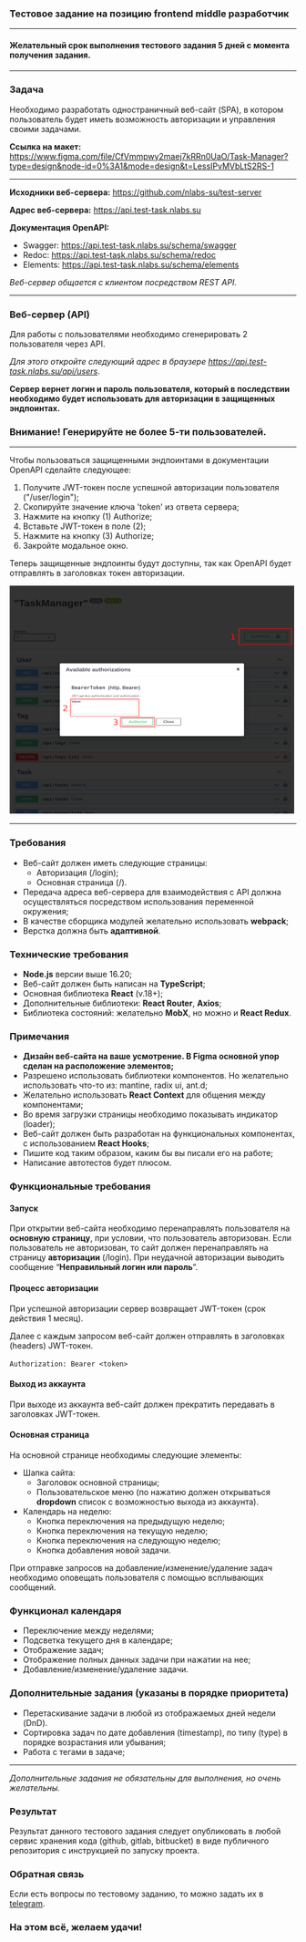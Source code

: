 ### Тестовое задание на позицию frontend middle разработчик

___
#### Желательный срок выполнения тестового задания **5 дней** с момента получения задания.
___

### Задача

Необходимо разработать одностраничный веб-сайт (SPA), в котором пользователь будет иметь возможность авторизации и управления своими задачами.

**Ссылка на макет:**
https://www.figma.com/file/CfVmmpwy2maej7kRRn0UaO/Task-Manager?type=design&node-id=0%3A1&mode=design&t=LessIPvMVbLtS2RS-1

---

**Исходники веб-сервера:**
https://github.com/nlabs-su/test-server

**Адрес веб-сервера:**
https://api.test-task.nlabs.su

**Документация OpenAPI:**
 - Swagger: https://api.test-task.nlabs.su/schema/swagger
 - Redoc: https://api.test-task.nlabs.su/schema/redoc
 - Elements: https://api.test-task.nlabs.su/schema/elements

_Веб-сервер общается с клиентом посредством REST API._

---

### Веб-сервер (API)

Для работы с пользователями необходимо сгенерировать 2 пользователя через API.

_Для этого откройте следующий адрес в браузере https://api.test-task.nlabs.su/api/users_.

**Сервер вернет логин и пароль пользователя, который в последствии необходимо будет использовать для авторизации в защищенных эндпоинтах.**

### Внимание! Генерируйте не более 5-ти пользователей.
---

Чтобы пользоваться защищенными эндпоинтами в документации OpenAPI сделайте следующее:

1. Получите JWT-токен после успешной авторизации пользователя ("/user/login");
2. Скопируйте значение ключа 'token' из ответа сервера;
3. Нажмите на кнопку (1) Authorize;
4. Вставьте JWT-токен в поле (2);
5. Нажмите на кнопку (3) Authorize;
6. Закройте модальное окно.

Теперь защищенные эндпоинты будут доступны, так как OpenAPI будет отправлять в заголовках токен авторизации.

<img src="auth.png" width="500" height="400" alt="Использование JWT-токена в Headers"/>

---

### Требования
 - Веб-сайт должен иметь следующие страницы:
   - Авторизация (/login);
   - Основная страница (/).
 - Передача адреса веб-сервера для взаимодействия с API должна осуществляться посредством использования переменной окружения;
 - В качестве сборщика модулей желательно использовать **webpack**;
 - Верстка должна быть **адаптивной**.

### Технические требования
 - **Node.js** версии выше 16.20;
 - Веб-сайт должен быть написан на **TypeScript**;
 - Основная библиотека **React** (v.18+);
 - Дополнительные библиотеки: **React Router**, **Axios**;
 - Библиотека состояний: желательно **MobX**, но можно и **React Redux**.

### Примечания
  - **Дизайн веб-сайта на ваше усмотрение. В Figma основной упор сделан на расположение элементов;**
  - Разрешено использовать библиотеки компонентов. Но желательно использовать что-то из: mantine, radix ui, ant.d;
  - Желательно использовать **React Context** для общения между компонентами;
  - Во время загрузки страницы необходимо показывать индикатор (loader);
  - Веб-сайт должен быть разработан на функциональных компонентах, с использованием **React Hooks**;
  - Пишите код таким образом, каким бы вы писали его на работе;
  - Написание автотестов будет плюсом.

### Функциональные требования

#### Запуск

При открытии веб-сайта необходимо перенаправлять пользователя на **основную страницу**, при условии, что пользователь авторизован.
Если пользователь не авторизован, то сайт должен перенаправлять на страницу **авторизации** (/login).
При неудачной авторизации выводить сообщение “**Неправильный логин или пароль**”.

#### Процесс авторизации

При успешной авторизации сервер возвращает JWT-токен (срок действия 1 месяц).

Далее с каждым запросом веб-сайт должен отправлять в заголовках (headers) JWT-токен.

`Authorization: Bearer <token>`

#### Выход из аккаунта

При выходе из аккаунта веб-сайт должен прекратить передавать в заголовках JWT-токен.

#### Основная страница

На основной странице необходимы следующие элементы:
  - Шапка сайта:
    - Заголовок основной страницы;
    - Пользовательское меню (по нажатию должен открываться **dropdown** список с возможностью выхода из аккаунта).
  - Календарь на неделю:
    - Кнопка переключения на предыдущую неделю;
    - Кнопка переключения на текущую неделю;
    - Кнопка переключения на следующую неделю;
    - Кнопка добавления новой задачи.

При отправке запросов на добавление/изменение/удаление задач необходимо оповещать пользователя с помощью всплывающих сообщений.

### Функционал календаря
  - Переключение между неделями;
  - Подсветка текущего дня в календаре;
  - Отображение задач;
  - Отображение полных данных задачи при нажатии на нее;
  - Добавление/изменение/удаление задачи.

### Дополнительные задания (указаны в порядке приоритета)
  - Перетаскивание задачи в любой из отображаемых дней недели (DnD).
  - Сортировка задач по дате добавления (timestamp), по типу (type) в порядке возрастания или убывания;
  - Работа с тегами в задаче;
__________________
*Дополнительные задания не обязательны для выполнения, но очень желательны.*

### Результат

Результат данного тестового задания следует опубликовать в любой сервис хранения кода (github, gitlab, bitbucket) в виде публичного репозитория с инструкцией по запуску проекта.

### Обратная связь

Если есть вопросы по тестовому заданию, то можно задать их в [telegram](https://t.me/dkubatin).

### На этом всё, желаем удачи!
